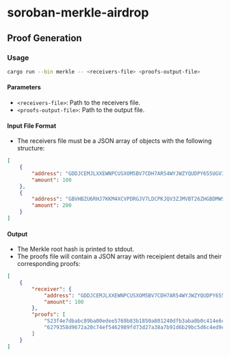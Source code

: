 # soroban-merkle-airdrop

## Proof Generation

### Usage

```bash
cargo run --bin merkle -- <receivers-file> <proofs-output-file>
```

#### Parameters

- `<receivers-file>`: Path to the receivers file.
- `<proofs-output-file>`: Path to the output file.

#### Input File Format

- The receivers file must be a JSON array of objects with the following
  structure:

```json
[
    {
        "address": "GDDJCEMJLXXEWNPCUSXOM5BV7CDH7AR54WYJWZYQUDPY655UGVI5ZX5Y",
        "amount": 100
    },
    {
        "address": "GBVHBZU6RHJ7KKM4XCVPDRGJV7LDCPKJQV3ZJMVBT26ZHGBDMWSGFHXP",
        "amount": 200
    }
]
```

#### Output

- The Merkle root hash is printed to stdout.
- The proofs file will contain a JSON array with receipient details and their
  corresponding proofs:

```json
[
    {
        "receiver": {
            "address": "GDDJCEMJLXXEWNPCUSXOM5BV7CDH7AR54WYJWZYQUDPY655UGVI5ZX5Y",
            "amount": 100
        },
        "proofs": [
            "523f4e7dbabc89ba00edee5769b83b1850a801240dfb3aba0b0c414e6cb56958",
            "6279358d9672a20c74ef5462989fd73d27a38a7b91d6b29bc5d6c4ed9ca5028f"
        ]
    }
]
```
